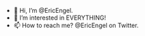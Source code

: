 - 👋 Hi, I’m @EricEngel.
- 👀 I’m interested in EVERYTHING!
- 📫 How to reach me? @EricEngel on Twitter.

<!---
EricEngel/EricEngel is a ✨ special ✨ repository because its `README.md` (this file) appears on your GitHub profile.
You can click the Preview link to take a look at your changes.
--->
